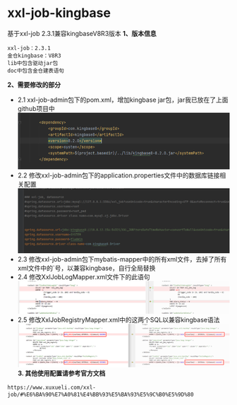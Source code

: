 # xxl-job-kingbase
基于xxl-job 2.3.1兼容kingbaseV8R3版本
​
**1、版本信息**
```
xxl-job：2.3.1
金仓kingbase：V8R3
lib中包含驱动jar包
doc中包含金仓建表语句
```
**2、需要修改的部分**

- 2.1 xxl-job-admin包下的pom.xml，增加kingbase jar包，jar我已放在了上面github项目中
![image](doc/images/pom%E4%BF%AE%E6%94%B9.png)
- 2.2 修改xxl-job-admin包下的application.properties文件中的数据库链接相关配置
![image](doc/images/application%E4%BF%AE%E6%94%B9.png)
- 2.3 修改xxl-job-admin包下mybatis-mapper中的所有xml文件，去掉了所有xml文件中的`号，以兼容kingbase，自行全局替换
- 2.4 修改XxlJobLogMapper.xml文件下的此语句
![image](doc/images/%E8%AF%AD%E6%B3%95%E5%85%BC%E5%AE%B9.png)
- 2.5 修改XxlJobRegistryMapper.xml中的这两个SQL以兼容kingbase语法
![image](doc/images/%E5%87%BD%E6%95%B0%E6%9B%BF%E6%8D%A2.png)
**3. 其他使用配置请参考官方文档**
```
https://www.xuxueli.com/xxl-job/#%E6%BA%90%E7%A0%81%E4%BB%93%E5%BA%93%E5%9C%B0%E5%9D%80
```